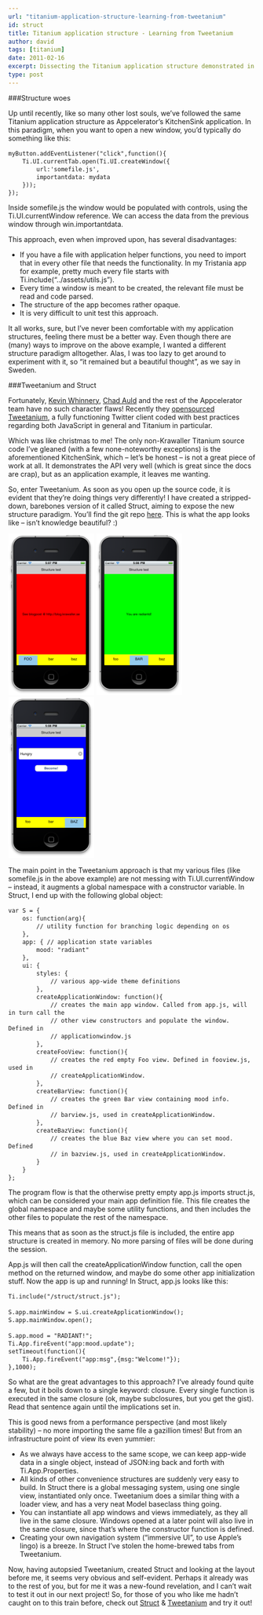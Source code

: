 ```yaml
---
url: "titanium-application-structure-learning-from-tweetanium"
id: struct
title: Titanium application structure - Learning from Tweetanium
author: david
tags: [titanium]
date: 2011-02-16
excerpt: Dissecting the Titanium application structure demonstrated in Tweetanium 
type: post
---
```


###Structure woes

Up until recently, like so many other lost souls, we&#8217;ve followed the same Titanium application structure as Appcelerator&#8217;s KitchenSink application. In this paradigm, when you want to open a new window, you&#8217;d typically do something like this:

```
myButton.addEventListener("click",function(){
    Ti.UI.currentTab.open(Ti.UI.createWindow({
        url:'somefile.js',
        importantdata: mydata
    }));
});
```

Inside somefile.js the window would be populated with controls, using the Ti.UI.currentWindow reference. We can access the data from the previous window through win.importantdata.

This approach, even when improved upon, has several disadvantages:

*    If you have a file with application helper functions, you need to import that in every other file that needs the functionality. In my Tristania app for example, pretty much every file starts with Ti.include(&ldquo;../assets/utils.js&rdquo;).
*    Every time a window is meant to be created, the relevant file must be read and code parsed.
*    The structure of the app becomes rather opaque.
*    It is very difficult to unit test this approach.

It all works, sure, but I&#8217;ve never been comfortable with my application structures, feeling there must be a better way. Even though there are (many) ways to improve on the above example, I wanted a different structure paradigm alltogether. Alas, I was too lazy to get around to experiment with it, so &ldquo;it remained but a beautiful thought&rdquo;, as we say in Sweden.

###Tweetanium and Struct

Fortunately, [Kevin Whinnery](http://twitter.com/kevinwhinnery), [Chad Auld](http://twitter.com/chadauld) and the rest of the Appcelerator team have no such character flaws! Recently they [opensourced Tweetanium](http://developer.appcelerator.com/blog/2011/01/tweetanium-source-code-release.html), a fully functioning Twitter client coded with best practices regarding both JavaScript in general and Titanium in particular.

Which was like christmas to me! The only non-Krawaller Titanium source code I&#8217;ve gleaned (with a few none-noteworthy exceptions) is the aforementioned KitchenSink, which &ndash; let&#8217;s be honest &ndash; is not a great piece of work at all. It demonstrates the API very well (which is great since the docs are crap), but as an application example, it leaves me wanting.

So, enter Tweetanium. As soon as you open up the source code, it is evident that they&#8217;re doing things very differently! I have created a stripped-down, barebones version of it called Struct, aiming to expose the new structure paradigm. You&#8217;ll find the git repo [here](https://github.com/krawaller/struct). This is what the app looks like &ndash; isn&#8217;t knowledge beautiful? :)

<img src="./static/img/struct1.png" style="width:175px;" />
<img src="./static/img/struct2.png" style="width:175px;" />
<img src="./static/img/struct3.png" style="width:175px;" />

The main point in the Tweetanium approach is that my various files (like somefile.js in the above example) are not messing with Ti.UI.currentWindow &ndash; instead, it augments a global namespace with a constructor variable. In Struct, I end up with the following global object:

```
var S = {
	os: function(arg){
		// utility function for branching logic depending on os
	},
	app: { // application state variables
		mood: "radiant"
	},
	ui: {
		styles: {
			// various app-wide theme definitions 
		},
		createApplicationWindow: function(){
			// creates the main app window. Called from app.js, will in turn call the
			// other view constructors and populate the window. Defined in
			// applicationwindow.js
		},
		createFooView: function(){
			// creates the red empty Foo view. Defined in fooview.js, used in 
			// createApplicationWindow.
		},
		createBarView: function(){
			// creates the green Bar view containing mood info. Defined in 
			// barview.js, used in createApplicationWindow.
		},
		createBazView: function(){
			// creates the blue Baz view where you can set mood. Defined
			// in bazview.js, used in createApplicationWindow.
		}
	}
};
```

The program flow is that the otherwise pretty empty app.js imports struct.js, which can be considered your main app definition file. This file creates the global namespace and maybe some utility functions, and then includes the other files to populate the rest of the namespace.

This means that as soon as the struct.js file is included, the entire app structure is created in memory. No more parsing of files will be done during the session.

App.js will then call the createApplicationWindow function, call the open method on the returned window, and maybe do some other app initialization stuff. Now the app is up and running! In Struct, app.js looks like this:

```
Ti.include("/struct/struct.js");
 
S.app.mainWindow = S.ui.createApplicationWindow();
S.app.mainWindow.open();
 
S.app.mood = "RADIANT!";
Ti.App.fireEvent("app:mood.update");
setTimeout(function(){
    Ti.App.fireEvent("app:msg",{msg:"Welcome!"});
},1000);
```

So what are the great advantages to this approach? I&#8217;ve already found quite a few, but it boils down to a single keyword: closure. Every single function is executed in the same closure (ok, maybe subclosures, but you get the gist). Read that sentence again until the implications set in.

This is good news from a performance perspective (and most likely stability) &ndash; no more importing the same file a gazillion times! But from an infrastructure point of view its even yummier:

*    As we always have access to the same scope, we can keep app-wide data in a single object, instead of JSON:ing back and forth with Ti.App.Properties.
*    All kinds of other convenience structures are suddenly very easy to build. In Struct there is a global messaging system, using one single view, instantiated only once. Tweetanium does a similar thing with a loader view, and has a 	very neat Model baseclass thing going.
*    You can instantiate all app windows and views immediately, as they all live in the same closure. Windows opened at a later point will also live in the same closure, since that&#8217;s where the constructor function is defined.
*    Creating your own navigation system (&#8220;immersive UI&#8221;, to use Apple&#8217;s lingo) is a breeze. In Struct I&#8217;ve stolen the home-brewed tabs from Tweetanium.

Now, having autopsied Tweetanium, created Struct and looking at the layout before me, it seems very obvious and self-evident. Perhaps it already was to the rest of you, but for me it was a new-found revelation, and I can&#8217;t wait to test it out in our next project! So, for those of you who like me hadn&#8217;t caught on to this train before, check out [Struct](https://github.com/krawaller/struct) &amp; [Tweetanium](http://developer.appcelerator.com/blog/2011/01/tweetanium-mobile.html) and try it out!